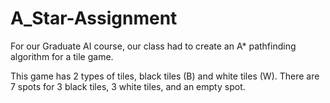 # A_Star-Assignment

For our Graduate AI course, our class had to create an A* pathfinding algorithm for a tile game.

This game has 2 types of tiles, black tiles (B) and white tiles (W). There are 7 spots for 3 black tiles, 3 white tiles, and an empty spot.

